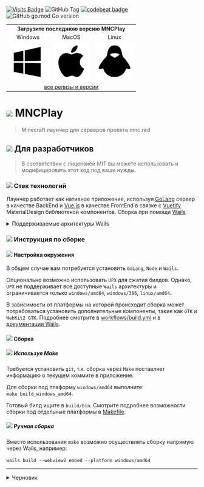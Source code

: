 [![Visits Badge](https://badges.strrl.dev/visits/mncred/play)](https://badges.strrl.dev)
![GitHub Tag](https://img.shields.io/github/v/tag/mncred/play)
[![codebeat badge](https://codebeat.co/badges/0a36aca9-0bc9-4cac-9a33-c973a9dcf10c)](https://codebeat.co/projects/github-com-mncred-play-main)
![GitHub go.mod Go version](https://img.shields.io/github/go-mod/go-version/mncred/play)

<div align="center">
    <table>
        <tr>
            <td align="center" colspan="3">
                <b>Загрузите последнюю версию MNCPlay</b>
            </td>
        </tr>
        <tr>
            <td align="center">Windows</td>
            <td align="center">MacOS</td>
            <td align="center">Linux</td>
        </tr>
        <tr>
            <td>
                <a href="https://github.com/mncred/play/releases/download/latest/mncplay-windows-amd64.exe" target="_blank">
                    <img width="100" src="https://raw.githubusercontent.com/mncred/play/main/.github/assets/logo-windows.png"></img>
                </a>
            </td>
            <td>
                <a href="https://github.com/mncred/play/releases/download/latest/mncplay-darwin-universal.zip" target="_blank">
                    <img width="100" src="https://raw.githubusercontent.com/mncred/play/main/.github/assets/logo-apple.png"></img>
                </a>
            </td>
            <td>
                <a href="https://github.com/mncred/play/releases/download/latest/mncplay-linux-amd64" target="_blank">
                    <img width="100" src="https://raw.githubusercontent.com/mncred/play/main/.github/assets/logo-linux.png"></img>
                </a>
            </td>
        </tr>
        <tr>
            <td align="center" colspan="3">
                <a href="https://github.com/mncred/play/releases" target="_blank">все релизы и версии</a>
            </td>
        </tr>
    </table>
</div>

# ![](https://api.iconify.design/mdi/rocket-launch.svg?height=32&color=royalblue) MNCPlay

> Minecraft лаунчер для серверов проекта mnc.red

## ![](https://api.iconify.design/mdi/code.svg?height=24&color=royalblue) Для разработчиков

> В соответствии с лицензией MIT вы можете использовать и модифицировать этот код под ваши нужды.

### ![](https://api.iconify.design/mdi/crane.svg?height=20&color=royalblue) Стек технологий

Лаунчер работает как нативное приложение, используя [GoLang](https://go.dev) сервер в качестве BackEnd и
[Vue.js](https://vuejs.org) в качестве FrontEnd в связке с [Vuetify](https://vuetifyjs.com) MaterialDesign библиотекой
компонентов. Сборка при помощи [Wails](https://wails.io).

<details>
    <summary>Поддерживаемые архитектуры Wails</summary>

- `windows/amd64` - Windows x64
- `windows/386` - Windows x32
- `windows/arm64` - Windows ARM
- `darwin/amd64` - MacOS Intel
- `darwin/arm64` - MacOS M1
- `darwin/universal` - MacOS Intel и M1
- `linux/amd64` - Linux x64
- `linux/arm` - Данный клиент не удаётся собрать под эту архитектуру
- `linux/arm64` - Данный клиент не удаётся собрать под эту архитектуру

</details>

### ![](https://api.iconify.design/mdi/application-brackets.svg?height=20&color=royalblue) Инструкция по сборке

#### ![](https://api.iconify.design/mdi/world.svg?height=16&color=royalblue) Настройка окружения

В общем случае вам потребуется установить `GoLang`, `Node` и `Wails`.

Опционально возможно использовать `UPX` для сжатия билдов. Однако, `UPX` не поддерживает все доступные `Wails` архитектуры
и ограничивается только `windows/amd64`, `windows/386`, `linux/amd64`.

В зависимости от платформы на которой происходит сборка может потребоваться установить дополнительные компоненты,
такие как `GTK` и `WebKit2 GTK`.
Подробнее смотрите в [workflows/build.yml](.github/workflows/build.yaml)
и в [документации Wails](https://wails.io/docs/gettingstarted/installation#platform-specific-dependencies).

#### ![](https://api.iconify.design/mdi/package-variant-closed.svg?height=16&color=royalblue) Сборка

##### ![](https://api.iconify.design/mdi/gear.svg?height=14&color=royalblue) Используя Make

Требуется установить `git`, т.к. сборка через `Make` поставляет информацию о текущем коммите в приложение.

Для сборки под плаформу `windows/amd64` выполните:  
`make build_windows_amd64`.

Готовый билд ищите в `build/bin`.
Смотрите подробнее возможности сборки под отдельные платформы в [Makefile](Makefile).

##### ![](https://api.iconify.design/mdi/car-manual-transmission.svg?height=14&color=royalblue) Ручная сборка

Вместо использования `make` возможно осуществлять сборку напрямую через Wails, например:

`wails build --webview2 embed --platform windows/amd64`

---

<details>
    <summary>
        Черновик
    </summary>

A fully customizable Minecraft launcher and mod-server.
Powered by [Wails](https://wails.io), and written with Go, TypeScript, Vue, Quasar

TODO:

- [ ] How to install GoLang
- [ ] How to install Node
- [ ] How to install Wails
- [ ] HOWTO: Play on Android (via Pojav Launcher + mcpack from Modrinth)

Получить список релизов по API: `curl -XGET 'https://api.github.com/repos/mncred/play/releases'`

## Dependencies

### User

For more info see [Wails Platform Specific Dependencies](https://wails.io/docs/gettingstarted/installation#platform-specific-dependencies).
Long story short, Windows users need to install [WebView2 Runtime](https://developer.microsoft.com/en-us/microsoft-edge/webview2/).

### Developer

#### Windows

- WebView2 Runtime
- Go 1.18+
- Node 15+

#### Linux

- gcc
- libgtk3
- libwebkit
- Go 1.18+
- Node 15+

#### MacOS

- Xcode
- Go 1.18+
- Node 15+


## TODO

- [ ] Реализовать поддержку аргументов командной строки для лаунчера. Лаунчер может использоваться
  с их помощью не только для игры, но и как CLI инструмент формирования/валидации данных.
- [ ] Реализовать модуль загрузки JRE/JDK под выбранную платформу.
  В конечном итоге мы получим распакованные файлы архива (сложить в `${launcher}/java/11/...`)
  Есть несколько вендоров поставляющих портативную версию:
  - `https://api.adoptium.net/v3/assets/latest/${major}/hotspot?vendor=eclipse`
    - major - версия JVM (8/11) и мы получаем JSON с информацией где скачать под каждую платформу.
    Отфильтровать список по условию `a.filter(v => v.binary.architecture === 'x32').filter(v => v.binary.os === 'windows').filter(v => v.binary.image_type === 'jdk')`
    И скачать из `.binary.package.link`
  - `https://corretto.aws/downloads/latest/amazon-corretto-${major}-${arch}-${sanitizedOS}-jdk.${ext}`
    Здесь напрямую получаем ссылку на скачивание
    - major - версия JVM (8/11)
    - arch - aarch64 (arm64) или x64 (amd64)
    - sanitizedOS - windows, macos, linux
    - ext - У каждой платформы своё расширение упаковки. windows - zip, macos и linux - tar.gz
    Используя те же переменные получаем ссылку на md5:
    `https://corretto.aws/downloads/latest_checksum/amazon-corretto-${major}-${arch}-${sanitizedOS}-jdk.${ext}`
- [ ] Реализовать модуль загрузки mrpack с Modrinth.
    Он использует формат `.mrpack` для модпаков. Например:
    https://cdn.modrinth.com/data/1KVo5zza/versions/Hrdee8Qh/Fabulously.Optimized-5.8.0-beta.10.mrpack
    Это zip архив и внутри лежит `modrinth.index.json` в котором указаны ссылки откуда качать и куда класть моды/ресурспаки и прочее,
    а так же могут лежать файлы с конфигами, которые специфичны для этого пака.
- [ ] Реализовать модуль запуска Minecraft используя JDK и mrpack

Структура дистрибутива для лаунчера может выглядеть следующим образом.
Загрузчик таким образом может загрузить как клиент, так и сервер.
Добавить поддержку пакетов из MC лаунчера.

Загрузчик складывает разные виды ресурсов в директорию кэша при необходимости и ищет для начала в ней.
При запуске конкретной версии игры клиент лезет в сеть и проверяет целостность файлов.
В настройках мы можем разрешить или запретить (по умолчанию разрешаем) запуск игры оффлайн, если не удалось проверить целостность.

```yaml
---
kind: modpack/mrpack/v1
# Идентификатор объекта для использования в конфигурации
id: fabulously-optimized
spec:
    # Локализованное название модпака
    title: Fabulously Optimized
    # Локализованное описание
    desc: Improve your graphics and performance with this simple modpack. 1.20.4 beta!
    # Ссылки откуда скачивать .mrpack, будет загружен по первой доступной
    download:
        - link: https://cdn.modrinth.com/data/1KVo5zza/versions/Hrdee8Qh/Fabulously.Optimized-5.8.0-beta.10.mrpack
---
kind: modpack/asset/v1
id: single-mod
spec:
    title:
    desc:
    path: mods/my-mod.jar
    download:
        - link: https://...
          md5: ...
          sha1: ...
---
kind: modpack/asset/v1
id: motd
spec:
    title:
    desc:
    path: server.properties
    content: |
        # Конфиг сервера или клиента, или биндинги клавиш
---
kind: modpack/v1
id: optimizations-client
spec:
    title: Оптимизация
    desc: Включает наборы оптимизаций
    mrpacks:
        - fabulously-optimized
    resourcepacks:
        - ...
    shaders:
        - ...
    datapacks:
        - ...
    assets:
        - single-mod
        - motd
---
kind: java/v1
id: java-8
spec:
    title:
    desc:
    platforms:
        'windows/amd64':
            download:
                - https://...
        'macos/amd64':
            download:
                - https://...
---
kind: minecraft/v1
id: minecraft-1.20.1
spec:
    title:
    desc:
    # Здесь разрешена ссылка на forge/paper/spigot и что угодно
    download:
        - https://...
---
kind: client/v1
id: client-stone
spec:
    title:
    desc:
    defaultProps:
        ram:
            max: 4G
    java: java-8
    minecraft: minecraft-1.20.1
    modpacks:
        - optimizations-client
    run: -Xmx{{.props.ram.max}} ... -jar {{.minecraft.jar}}
```

</details>
